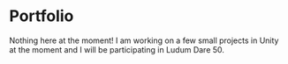 # Portfolio
Nothing here at the moment!
I am working on a few small projects in Unity at the moment and I will be participating in Ludum Dare 50.
